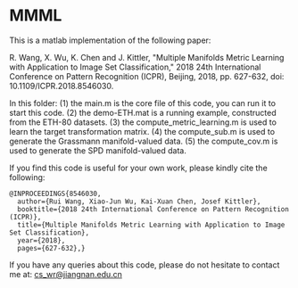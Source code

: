 # MMML
This is a matlab implementation of the following paper:

R. Wang, X. Wu, K. Chen and J. Kittler, "Multiple Manifolds Metric Learning with Application to Image Set Classification," 2018 24th International Conference on Pattern Recognition (ICPR), Beijing, 2018, pp. 627-632, doi: 10.1109/ICPR.2018.8546030.

In this folder:
  (1) the main.m is the core file of this code, you can run it to start this code.
  (2) the demo-ETH.mat is a running example, constructed from the ETH-80 datasets.
  (3) the compute_metric_learning.m is used to learn the target transformation matrix.
  (4) the compute_sub.m is used to generate the Grassmann manifold-valued data.
  (5) the compute_cov.m is used to generate the SPD manifold-valued data.
  
If you find this code is useful for your own work, please kindly cite the following:

    @INPROCEEDINGS{8546030,
      author={Rui Wang, Xiao-Jun Wu, Kai-Xuan Chen, Josef Kittler},
      booktitle={2018 24th International Conference on Pattern Recognition (ICPR)}, 
      title={Multiple Manifolds Metric Learning with Application to Image Set Classification}, 
      year={2018},
      pages={627-632},}

If you have any queries about this code, please do not hesitate to contact me at: cs_wr@jiangnan.edu.cn 
